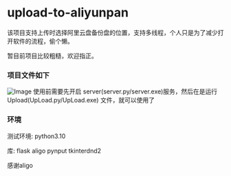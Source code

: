 # upload-to-aliyunpan
该项目支持上传时选择阿里云盘备份盘的位置，支持多线程，个人只是为了减少打开软件的流程，偷个懒。

暂目前项目比较粗糙，欢迎指正。

### 项目文件如下
![Image](https://user-images.githubusercontent.com/75730173/266909900-9c637a3a-63bc-41bc-8cab-1571e88be9ab.png)
使用前需要先开启 server(server.py/server.exe)服务，然后在是运行 Upload(UpLoad.py/UpLoad.exe) 文件，就可以使用了

### 环境
测试环境:
python3.10

库:
flask
aligo
pynput
tkinterdnd2


感谢aligo
